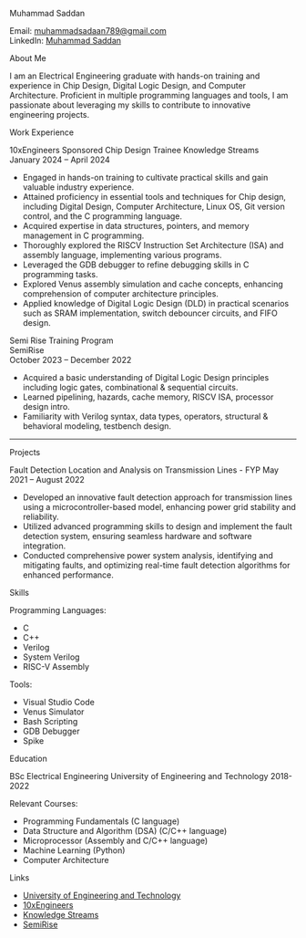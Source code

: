 
Muhammad Saddan

Email: [muhammadsadaan789@gmail.com](mailto:muhammadsadaan789@gmail.com)  
LinkedIn: [Muhammad Saddan](https://www.linkedin.com/in/muhammad-saddan-77b224232/)  


About Me

I am an Electrical Engineering graduate with hands-on training and experience in Chip Design, Digital Logic Design, and Computer Architecture. Proficient in multiple programming languages and tools, I am passionate about leveraging my skills to contribute to innovative engineering projects.



Work Experience

10xEngineers Sponsored Chip Design Trainee
Knowledge Streams  
January 2024 – April 2024

- Engaged in hands-on training to cultivate practical skills and gain valuable industry experience.
- Attained proficiency in essential tools and techniques for Chip design, including Digital Design, Computer Architecture, Linux OS, Git version control, and the C programming language.
- Acquired expertise in data structures, pointers, and memory management in C programming.
- Thoroughly explored the RISCV Instruction Set Architecture (ISA) and assembly language, implementing various programs.
- Leveraged the GDB debugger to refine debugging skills in C programming tasks.
- Explored Venus assembly simulation and cache concepts, enhancing comprehension of computer architecture principles.
- Applied knowledge of Digital Logic Design (DLD) in practical scenarios such as SRAM implementation, switch debouncer circuits, and FIFO design.

Semi Rise Training Program  
SemiRise  
October 2023 – December 2022

- Acquired a basic understanding of Digital Logic Design principles including logic gates, combinational & sequential circuits.
- Learned pipelining, hazards, cache memory, RISCV ISA, processor design intro.
- Familiarity with Verilog syntax, data types, operators, structural & behavioral modeling, testbench design.

---

Projects

Fault Detection Location and Analysis on Transmission Lines - FYP
May 2021 – August 2022

- Developed an innovative fault detection approach for transmission lines using a microcontroller-based model, enhancing power grid stability and reliability.
- Utilized advanced programming skills to design and implement the fault detection system, ensuring seamless hardware and software integration.
- Conducted comprehensive power system analysis, identifying and mitigating faults, and optimizing real-time fault detection algorithms for enhanced performance.


Skills

Programming Languages:
- C
- C++
- Verilog
- System Verilog
- RISC-V Assembly

Tools: 
- Visual Studio Code
- Venus Simulator
- Bash Scripting
- GDB Debugger
- Spike



Education

BSc Electrical Engineering 
University of Engineering and Technology
2018-2022

Relevant Courses:
- Programming Fundamentals (C language)
- Data Structure and Algorithm (DSA) (C/C++ language)
- Microprocessor (Assembly and C/C++ language)
- Machine Learning (Python)
- Computer Architecture



 Links

- [University of Engineering and Technology](https://www.uet.edu.pk/home/)
- [10xEngineers](https://10xengineers.ai/)
- [Knowledge Streams](https://knowledge.tech/)
- [SemiRise](https://semirise.com/)



